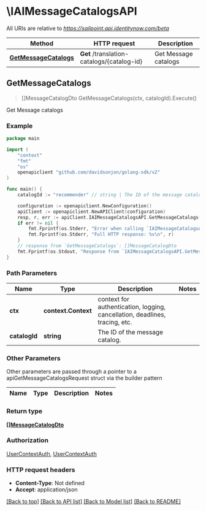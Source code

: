 # \IAIMessageCatalogsAPI

All URIs are relative to *https://sailpoint.api.identitynow.com/beta*

Method | HTTP request | Description
------------- | ------------- | -------------
[**GetMessageCatalogs**](IAIMessageCatalogsAPI.md#GetMessageCatalogs) | **Get** /translation-catalogs/{catalog-id} | Get Message catalogs



## GetMessageCatalogs

> []MessageCatalogDto GetMessageCatalogs(ctx, catalogId).Execute()

Get Message catalogs



### Example

```go
package main

import (
    "context"
    "fmt"
    "os"
    openapiclient "github.com/davidsonjon/golang-sdk/v2"
)

func main() {
    catalogId := "recommender" // string | The ID of the message catalog.

    configuration := openapiclient.NewConfiguration()
    apiClient := openapiclient.NewAPIClient(configuration)
    resp, r, err := apiClient.IAIMessageCatalogsAPI.GetMessageCatalogs(context.Background(), catalogId).Execute()
    if err != nil {
        fmt.Fprintf(os.Stderr, "Error when calling `IAIMessageCatalogsAPI.GetMessageCatalogs``: %v\n", err)
        fmt.Fprintf(os.Stderr, "Full HTTP response: %v\n", r)
    }
    // response from `GetMessageCatalogs`: []MessageCatalogDto
    fmt.Fprintf(os.Stdout, "Response from `IAIMessageCatalogsAPI.GetMessageCatalogs`: %v\n", resp)
}
```

### Path Parameters


Name | Type | Description  | Notes
------------- | ------------- | ------------- | -------------
**ctx** | **context.Context** | context for authentication, logging, cancellation, deadlines, tracing, etc.
**catalogId** | **string** | The ID of the message catalog. | 

### Other Parameters

Other parameters are passed through a pointer to a apiGetMessageCatalogsRequest struct via the builder pattern


Name | Type | Description  | Notes
------------- | ------------- | ------------- | -------------


### Return type

[**[]MessageCatalogDto**](MessageCatalogDto.md)

### Authorization

[UserContextAuth](../README.md#UserContextAuth), [UserContextAuth](../README.md#UserContextAuth)

### HTTP request headers

- **Content-Type**: Not defined
- **Accept**: application/json

[[Back to top]](#) [[Back to API list]](../README.md#documentation-for-api-endpoints)
[[Back to Model list]](../README.md#documentation-for-models)
[[Back to README]](../README.md)
